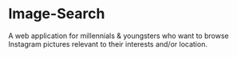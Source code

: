 # Image-Search
A web application for millennials & youngsters who want to browse Instagram pictures relevant to their interests and/or location.
